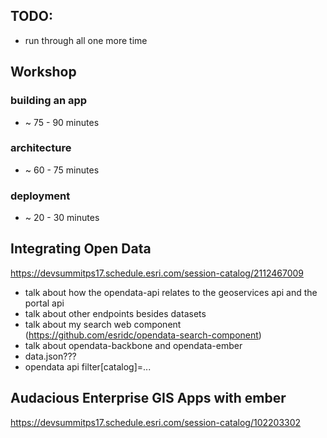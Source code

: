 ## TODO: 
- run through all one more time

## Workshop

### building an app
- ~ 75 - 90 minutes

### architecture
- ~ 60 - 75 minutes

### deployment
- ~ 20 - 30 minutes


## Integrating Open Data
https://devsummitps17.schedule.esri.com/session-catalog/2112467009

- talk about how the opendata-api relates to the geoservices api and the portal api
- talk about other endpoints besides datasets
- talk about my search web component (https://github.com/esridc/opendata-search-component)
- talk about opendata-backbone and opendata-ember
- data.json???
- opendata api filter[catalog]=...


## Audacious Enterprise GIS Apps with ember
https://devsummitps17.schedule.esri.com/session-catalog/102203302
